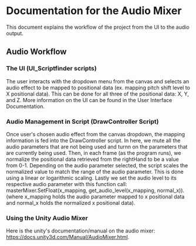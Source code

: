 
# Documentation for the Audio Mixer
This document explains the workflow of the project from the UI to the audio output.

## Audio Workflow
### The UI (UI_Scriptfinder scripts)
The user interacts with the dropdown menu from the canvas and selects an audio effect to be mapped to positional data (ex. mapping pitch shift level to X positional data). This can be done for all three of the positional data: X, Y, and Z. More information on the UI can be found in the User Interface Documentation.

### Audio Management in Script (DrawController Script)
Once user's chosen audio effect from the canvas dropdown, the mapping information is fed into the DrawController script. In here, we mute all the audio parameters that are not being used and turnn on the parameters that are currently being used. Then, in each frame (as the program runs), we normalize the positional data retrieved from the rightHand to be a value from 0-1. Depending on the audio parameter selected, the script scales the normalized value to match the range of the audio parameter. This is done using a linear or logarithmic scaling. Lastly we set the audio level to its respective audio parameter with this function call: masterMixer.SetFloat(x_mapping,  get_audio_level(x_mapping, normal_x)). (where x_mapping holds the audio parameter mapped to x positional data and normal_x holds the normalized x positional data).

### Using the Unity Audio Mixer
Here is the unity's documentation/manual on the audio mixer: https://docs.unity3d.com/Manual/AudioMixer.html.

